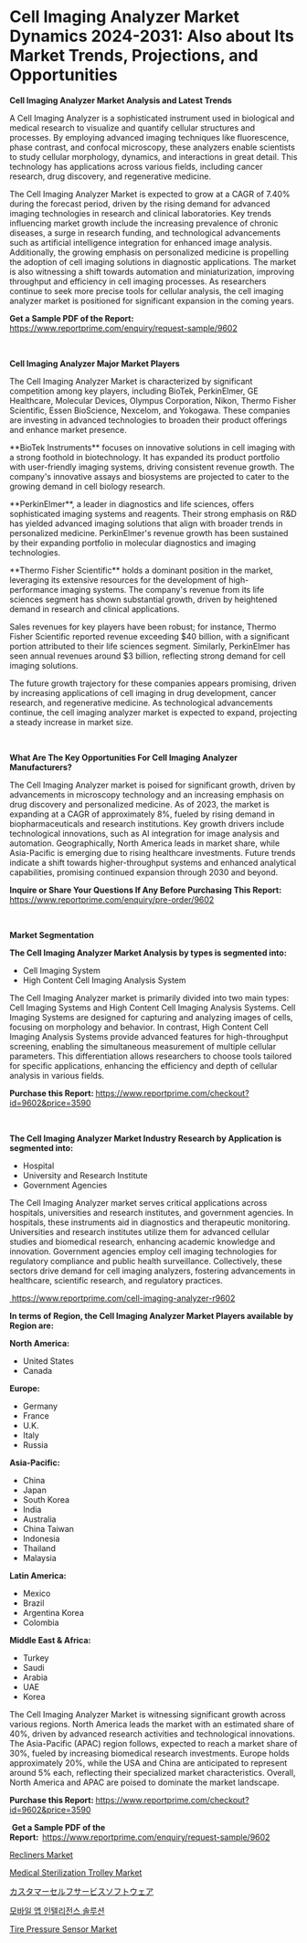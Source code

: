 <p><h1>Cell Imaging Analyzer Market Dynamics 2024-2031: Also about Its Market Trends, Projections, and Opportunities</h1></p><p><strong>Cell Imaging Analyzer Market Analysis and Latest Trends</strong></p>
<p><p>A Cell Imaging Analyzer is a sophisticated instrument used in biological and medical research to visualize and quantify cellular structures and processes. By employing advanced imaging techniques like fluorescence, phase contrast, and confocal microscopy, these analyzers enable scientists to study cellular morphology, dynamics, and interactions in great detail. This technology has applications across various fields, including cancer research, drug discovery, and regenerative medicine.</p><p>The Cell Imaging Analyzer Market is expected to grow at a CAGR of 7.40% during the forecast period, driven by the rising demand for advanced imaging technologies in research and clinical laboratories. Key trends influencing market growth include the increasing prevalence of chronic diseases, a surge in research funding, and technological advancements such as artificial intelligence integration for enhanced image analysis. Additionally, the growing emphasis on personalized medicine is propelling the adoption of cell imaging solutions in diagnostic applications. The market is also witnessing a shift towards automation and miniaturization, improving throughput and efficiency in cell imaging processes. As researchers continue to seek more precise tools for cellular analysis, the cell imaging analyzer market is positioned for significant expansion in the coming years.</p></p>
<p><strong>Get a Sample PDF of the Report:&nbsp;</strong> <a href="https://www.reportprime.com/enquiry/request-sample/9602">https://www.reportprime.com/enquiry/request-sample/9602</a></p>
<p>&nbsp;</p>
<p><strong>Cell Imaging Analyzer Major Market Players</strong></p>
<p><p>The Cell Imaging Analyzer Market is characterized by significant competition among key players, including BioTek, PerkinElmer, GE Healthcare, Molecular Devices, Olympus Corporation, Nikon, Thermo Fisher Scientific, Essen BioScience, Nexcelom, and Yokogawa. These companies are investing in advanced technologies to broaden their product offerings and enhance market presence.</p><p>**BioTek Instruments** focuses on innovative solutions in cell imaging with a strong foothold in biotechnology. It has expanded its product portfolio with user-friendly imaging systems, driving consistent revenue growth. The company's innovative assays and biosystems are projected to cater to the growing demand in cell biology research.</p><p>**PerkinElmer**, a leader in diagnostics and life sciences, offers sophisticated imaging systems and reagents. Their strong emphasis on R&D has yielded advanced imaging solutions that align with broader trends in personalized medicine. PerkinElmer's revenue growth has been sustained by their expanding portfolio in molecular diagnostics and imaging technologies.</p><p>**Thermo Fisher Scientific** holds a dominant position in the market, leveraging its extensive resources for the development of high-performance imaging systems. The company's revenue from its life sciences segment has shown substantial growth, driven by heightened demand in research and clinical applications.</p><p>Sales revenues for key players have been robust; for instance, Thermo Fisher Scientific reported revenue exceeding $40 billion, with a significant portion attributed to their life sciences segment. Similarly, PerkinElmer has seen annual revenues around $3 billion, reflecting strong demand for cell imaging solutions.</p><p>The future growth trajectory for these companies appears promising, driven by increasing applications of cell imaging in drug development, cancer research, and regenerative medicine. As technological advancements continue, the cell imaging analyzer market is expected to expand, projecting a steady increase in market size.</p></p>
<p>&nbsp;</p>
<p><strong>What Are The Key Opportunities For Cell Imaging Analyzer Manufacturers?</strong></p>
<p><p>The Cell Imaging Analyzer market is poised for significant growth, driven by advancements in microscopy technology and an increasing emphasis on drug discovery and personalized medicine. As of 2023, the market is expanding at a CAGR of approximately 8%, fueled by rising demand in biopharmaceuticals and research institutions. Key growth drivers include technological innovations, such as AI integration for image analysis and automation. Geographically, North America leads in market share, while Asia-Pacific is emerging due to rising healthcare investments. Future trends indicate a shift towards higher-throughput systems and enhanced analytical capabilities, promising continued expansion through 2030 and beyond.</p></p>
<p><strong>Inquire or Share Your Questions If Any Before Purchasing This Report:</strong> <a href="https://www.reportprime.com/enquiry/pre-order/9602">https://www.reportprime.com/enquiry/pre-order/9602</a></p>
<p>&nbsp;</p>
<p><strong>Market Segmentation</strong></p>
<p><strong>The Cell Imaging Analyzer Market Analysis by types is segmented into:</strong></p>
<p><ul><li>Cell Imaging System</li><li>High Content Cell Imaging Analysis System</li></ul></p>
<p><p>The Cell Imaging Analyzer market is primarily divided into two main types: Cell Imaging Systems and High Content Cell Imaging Analysis Systems. Cell Imaging Systems are designed for capturing and analyzing images of cells, focusing on morphology and behavior. In contrast, High Content Cell Imaging Analysis Systems provide advanced features for high-throughput screening, enabling the simultaneous measurement of multiple cellular parameters. This differentiation allows researchers to choose tools tailored for specific applications, enhancing the efficiency and depth of cellular analysis in various fields.</p></p>
<p><strong>Purchase this Report:&nbsp;</strong><a href="https://www.reportprime.com/checkout?id=9602&price=3590">https://www.reportprime.com/checkout?id=9602&price=3590</a></p>
<p>&nbsp;</p>
<p><strong>The Cell Imaging Analyzer Market Industry Research by Application is segmented into:</strong></p>
<p><ul><li>Hospital</li><li>University and Research Institute</li><li>Government Agencies</li></ul></p>
<p><p>The Cell Imaging Analyzer market serves critical applications across hospitals, universities and research institutes, and government agencies. In hospitals, these instruments aid in diagnostics and therapeutic monitoring. Universities and research institutes utilize them for advanced cellular studies and biomedical research, enhancing academic knowledge and innovation. Government agencies employ cell imaging technologies for regulatory compliance and public health surveillance. Collectively, these sectors drive demand for cell imaging analyzers, fostering advancements in healthcare, scientific research, and regulatory practices.</p></p>
<p><a href="https://www.reportprime.com/cell-imaging-analyzer-r9602">&nbsp;https://www.reportprime.com/cell-imaging-analyzer-r9602</a></p>
<p><strong>In terms of Region, the Cell Imaging Analyzer Market Players available by Region are:</strong></p>
<p>
    <p> <strong> North America: </strong>
        <ul>
            <li>United States</li>
            <li>Canada</li>
        </ul>
        </p> 
    <p> <strong> Europe: </strong>
        <ul>
            <li>Germany</li>
            <li>France</li>
            <li>U.K.</li>
            <li>Italy</li>
            <li>Russia</li>
        </ul>
        </p> 
    <p> <strong> Asia-Pacific: </strong>
        <ul>
            <li>China</li>
            <li>Japan</li>
            <li>South Korea</li>
            <li>India</li>
            <li>Australia</li>
            <li>China Taiwan</li>
            <li>Indonesia</li>
            <li>Thailand</li>
            <li>Malaysia</li>
        </ul>
        </p> 
    <p> <strong> Latin America: </strong>
        <ul>
            <li>Mexico</li>
            <li>Brazil</li>
            <li>Argentina Korea</li>
            <li>Colombia</li>
        </ul>
        </p> 
    <p> <strong> Middle East & Africa: </strong>
        <ul>
            <li>Turkey</li>
            <li>Saudi</li>
            <li>Arabia</li>
            <li>UAE</li>
            <li>Korea</li>
        </ul>
    </p>
    </p>
<p><p>The Cell Imaging Analyzer Market is witnessing significant growth across various regions. North America leads the market with an estimated share of 40%, driven by advanced research activities and technological innovations. The Asia-Pacific (APAC) region follows, expected to reach a market share of 30%, fueled by increasing biomedical research investments. Europe holds approximately 20%, while the USA and China are anticipated to represent around 5% each, reflecting their specialized market characteristics. Overall, North America and APAC are poised to dominate the market landscape.</p></p>
<p><strong>Purchase this Report: </strong><a href="https://www.reportprime.com/checkout?id=9602&price=3590">https://www.reportprime.com/checkout?id=9602&price=3590</a></p>
<p>&nbsp;<strong>Get a Sample PDF of the Report:&nbsp;&nbsp;</strong><a href="https://www.reportprime.com/enquiry/request-sample/9602">https://www.reportprime.com/enquiry/request-sample/9602</a></p>
<p><strong></strong></p>
<p><p><a href="https://www.linkedin.com/pulse/global-recliners-market-exploring-share-trends-future-growth-kvrhc?trackingId=Bp4t46yiRlOoNPerJx4eig%3D%3D">Recliners Market</a></p><p><a href="https://github.com/MarilynDouglas476/Market-Research-Report-List-1/blob/main/medical-sterilization-trolley-market.md">Medical Sterilization Trolley Market</a></p><p><a href="https://medium.com/@jasminebabez/customer-self-service-software-market-%E3%81%AE%E3%82%B0%E3%83%AD%E3%83%BC%E3%83%90%E3%83%AB%E5%B8%82%E5%A0%B4%E6%A6%82%E8%A6%81%E3%81%AF-%E4%B8%96%E7%95%8C%E3%81%8A%E3%82%88%E3%81%B3%E4%B8%BB%E8%A6%81%E5%B8%82%E5%A0%B4%E3%81%AB%E3%81%8A%E3%81%91%E3%82%8B%E6%A5%AD%E7%95%8C%E3%81%AB%E5%BD%B1%E9%9F%BF%E3%82%92%E4%B8%8E%E3%81%88%E3%82%8B%E4%B8%BB%E8%A6%81%E3%81%AA%E3%83%88%E3%83%AC%E3%83%B3%E3%83%89%E3%81%AB%E3%81%A4%E3%81%84%E3%81%A6-%E7%8B%AC%E8%87%AA%E3%81%AE%E8%A6%96%E7%82%B9%E3%82%92%E6%8F%90%E4%BE%9B%E3%81%97%E3%81%BE%E3%81%99-28d77773e49f">カスタマーセルフサービスソフトウェア</a></p><p><a href="https://medium.com/@gabrielblanda5656/%EC%84%B8%EA%B3%84-mobile-app-intelligence-solutions-market-%EC%9D%80-2024%EC%97%90%EC%84%9C-2031%EB%A1%9C-%EC%97%B0%ED%8F%89%EA%B7%A0-%EC%A6%9D%EA%B0%80%EC%9C%A8%EC%9D%84-%EB%B3%B4%EC%9D%BC-%EA%B2%83%EC%9C%BC%EB%A1%9C-%EC%98%88%EC%83%81%EB%90%A9%EB%8B%88%EB%8B%A4-d66b5081ea61">모바일 앱 인텔리전스 솔루션</a></p><p><a href="https://issuu.com/reportprime-2/docs/tire-pressure-sensor-market-size-20_b3a6cc76320b30">Tire Pressure Sensor Market</a></p></p>